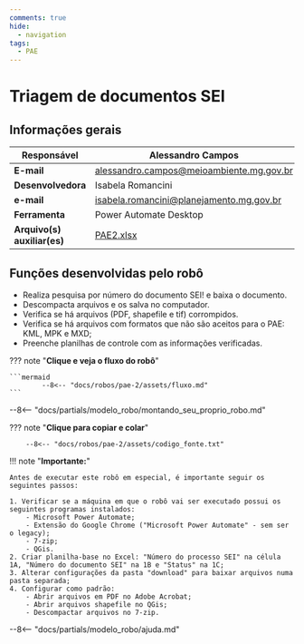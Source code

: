 ```yaml
---
comments: true
hide:
  - navigation
tags:
  - PAE
---
```


# Triagem de documentos SEI


## Informações gerais

| **Responsável**  | Alessandro Campos  |
| ----------- | ------------------------------------ |
| **E-mail**  | alessandro.campos@meioambiente.mg.gov.br |
| **Desenvolvedora**| Isabela Romancini  |
| **e-mail**       | isabela.romancini@planejamento.mg.gov.br|
| **Ferramenta**    | Power Automate Desktop |
| **Arquivo(s) auxiliar(es)**    | [PAE2.xlsx](https://github.com/lab-mg/automatizacoes/blob/maindocs/robos/pae-2/assets/PAE2.xlsx) |

## Funções desenvolvidas pelo robô

- Realiza pesquisa por número do documento SEI! e baixa o documento.
- Descompacta arquivos e os salva no computador.
- Verifica se há arquivos (PDF, shapefile e tif) corrompidos.
- Verifica se há arquivos com formatos que não são aceitos para o PAE: KML, MPK e MXD;
- Preenche planilhas de controle com as informações verificadas.

??? note "**Clique e veja o fluxo do robô**"

    ```mermaid
            --8<-- "docs/robos/pae-2/assets/fluxo.md"
    ```

--8<-- "docs/partials/modelo_robo/montando_seu_proprio_robo.md"

??? note "**Clique para copiar e colar**"

        --8<-- "docs/robos/pae-2/assets/codigo_fonte.txt"

!!! note "**Importante:**"

    Antes de executar este robô em especial, é importante seguir os seguintes passos:

    1. Verificar se a máquina em que o robô vai ser executado possui os seguintes programas instalados:
        - Microsoft Power Automate;
        - Extensão do Google Chrome ("Microsoft Power Automate" - sem ser o legacy);
        - 7-zip;
        - QGis.
    2. Criar planilha-base no Excel: "Número do processo SEI" na célula 1A, "Número do documento SEI" na 1B e "Status" na 1C;
    3. Alterar configurações da pasta "download" para baixar arquivos numa pasta separada;
    4. Configurar como padrão:
        - Abrir arquivos em PDF no Adobe Acrobat;
        - Abrir arquivos shapefile no QGis;
        - Descompactar arquivos no 7-zip.

--8<-- "docs/partials/modelo_robo/ajuda.md"
